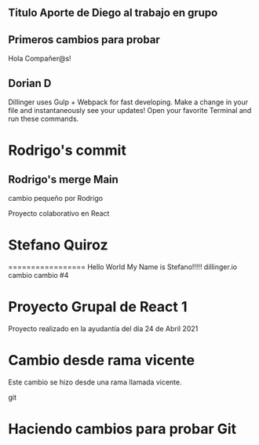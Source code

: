 ## Titulo Aporte de Diego al trabajo en grupo

Primeros cambios para probar
---------------------------------------------
Hola Compañer@s!

## Dorian D

Dillinger uses Gulp + Webpack for fast developing.
Make a change in your file and instantaneously see your updates!
Open your favorite Terminal and run these commands.

# Rodrigo's commit 
## Rodrigo's merge Main 

cambio pequeño por Rodrigo

Proyecto colaborativo en React
# Stefano Quiroz
=================
Hello World My Name is Stefano!!!!!
dillinger.io
cambio
cambio #4
# Proyecto Grupal de React 1

Proyecto realizado en la ayudantía del día 24 de Abril 2021


# Cambio desde rama vicente

Este cambio se hizo desde una rama llamada vicente.

git

# Haciendo cambios para probar Git 